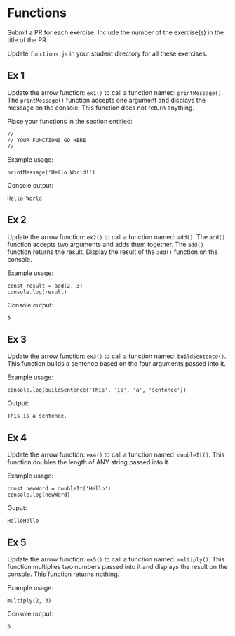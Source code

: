 # Functions
Submit a PR for each exercise.  Include the number of the exercise(s) in the title of the PR.

Update `functions.js` in your student directory for all these exercises.

## Ex 1
Update the arrow function: `ex1()` to call a function named: `printMessage()`.  The `printMessage()` function accepts one argument and displays the message on the console.  This function does not return anything.

Place your functions in the section entitled:

~~~
//
// YOUR FUNCTIONS GO HERE
//
~~~

Example usage:
```
printMessage('Hello World!')
```

Console output:
```
Hello World
```

## Ex 2 
Update the arrow function: `ex2()` to call a function named: `add()`.  The `add()` function accepts two arguments and adds them together.  The `add()` function returns the result.  Display the result of the `add()` function on the console.

Example usage:
```
const result = add(2, 3)
console.log(result) 
```

Console output:
```
5
```

## Ex 3 
Update the arrow function: `ex3()` to call a function named: `buildSentence()`.  This function builds a sentence based on the four arguments passed into it.

Example usage:
```
console.log(buildSentence('This', 'is', 'a', 'sentence'))
```

Output:
```
This is a sentence.
```

## Ex 4 
Update the arrow function: `ex4()` to call a function named: `doubleIt()`.  This function doubles the length of ANY string passed into it.

Example usage:
```
const newWord = doubleIt('Hello')
console.log(newWord)
```

Ouput:
```
HelloHello
```

## Ex 5 
Update the arrow function: `ex5()` to call a function named: `multiply()`.  This function multiplies two numbers passed into it and displays the result on the console.  This function returns nothing.

Example usage:
```
multiply(2, 3)
```

Console output:
```
6
```
